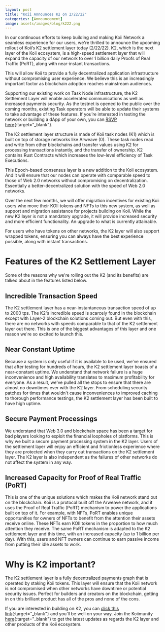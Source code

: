```yaml
---
layout: post
title: "Koii Announces K2 on 2/22/22"
categories: [Announcement]
image: assets/images/blog/k222.png
---
```


In our continuous efforts to keep building and making Koii Network a seamless experience for our users, we're thrilled to announce the upcoming rollout of Koii’s K2 settlement layer today (2/22/22). K2, which is the next layer of the Koii ecosystem, is a high-speed settlement layer that will expand the capacity of our network to over 1 billion daily Proofs of Real Traffic (PoRT), along with near-instant transactions.

This will allow Koii to provide a fully decentralized application infrastructure without compromising user experience. We believe this is an increasingly important factor as blockchain adoption reaches mainstream audiences.

Supporting our existing work on Task Node infrastructure, the K2 Settlement Layer will enable accelerated communications as well as increased payments security. As the testnet is opened to the public over the coming months, existing Task operators will be able to update their systems to take advantage of these features. If you’re interested in testing the network or building a dApp of your own, you can [RSVP here](http://koii.me/support){:target="\_blank"}.

The K2 settlement layer structure is made of Koii task nodes (K1) which is built on top of storage networks like Arweave (0). These task nodes read and write from other blockchains and transfer values using K2 for processing transactions instantly, and the transfer of ownership. K2 contains Rust Contracts which increases the low-level efficiency of Task Executions.

This Epoch-based consensus layer is a new addition to the Koii ecosystem. And it will ensure that our nodes can operate with comparable speed to those of Web 2.0 networks without compromising on decentralization. Essentially a better-decentralized solution with the speed of Web 2.0 networks.

Over the next few months, we will offer migration incentives for existing Koii users who move their KOII tokens and NFTs to this new system, as well as support and migration assistance for projects building on Koii. While the new K2 layer is not a mandatory upgrade, it will provide increased security and more efficient functionality. An upgrade to what is currently attainable.

For users who have tokens on other networks, the K2 layer will also support wrapped tokens, ensuring you can always have the best experience possible, along with instant transactions.

# Features of the K2 Settlement Layer

Some of the reasons why we're rolling out the K2 (and its benefits) are talked about in the features listed below.

## Incredible Transaction Speed

The K2 settlement layer has a near-instantaneous transaction speed of up to 2000 tps. The K2's incredible speed is scarcely found in the blockchain except with Layer-2 blockchain solutions coming out. But even with this, there are no networks with speeds comparable to that of the K2 settlement layer out there. This is one of the biggest advantages of this layer and one reason we're so excited to launch this.

## Near Constant Uptime

Because a system is only useful if it is available to be used, we've ensured that after testing for hundreds of hours, the K2 settlement layer boasts of a near-constant uptime. We understand that network failure is a huge inconvenience and high availability translates to maximum profitability for everyone. As a result, we've pulled all the stops to ensure that there are almost no downtimes ever with the K2 layer. From scheduling security patches for times that wouldn't cause inconveniences to improved caching to thorough performance testings, the K2 settlement layer has been built to have high uptime.

## Secure Payment Processings

We understand that Web 3.0 and blockchain space has been a target for bad players looking to exploit the financial loopholes of platforms. This is why we built a secure payment processing system in the K2 layer. Users of the settlement layer will enjoy an efficient and frictionless experience where they are protected when they carry out transactions on the K2 settlement layer. The K2 layer is also independent as the failures of other networks do not affect the system in any way.

## Increased Capacity for Proof of Real Traffic (PoRT)

This is one of the unique solutions which makes the Koii network stand out on the blockchain. Koii is a protocol built off the Arweave network, and it uses the Proof of Real Traffic (PoRT) mechanism to power the applications built on top of it. For example, with NFTs, PoRT enables unique opportunities for owners of NFTs to benefit from the attention their assets receive online. These NFTs earn KOII tokens in the proportion to how much attention they receive. The same PoRT mechanism is adapted to the K2 settlement layer and this time, with an increased capacity (up to 1 billion per day). With this, users and NFT owners can continue to earn passive income from putting their idle assets to work.

# Why is K2 important?

The K2 settlement layer is a fully decentralized payments graph that is operated by staking Koii tokens. This layer will ensure that the Koii network is not compromised when other networks have downtime or potential security issues. Perfect for builders and creators on the blockchain, getting in on this brilliant product has all of the pros and none of the cons.

If you are interested in building on K2, you can [click this link](https://koii.network/form/partnership/){:target="\_blank"} and you'll be well on your way. Join the Koiimunity [here](http://koii.me/support){:target="\_blank"} to get the latest updates as regards the K2 layer and other products of the Koii ecosystem.
